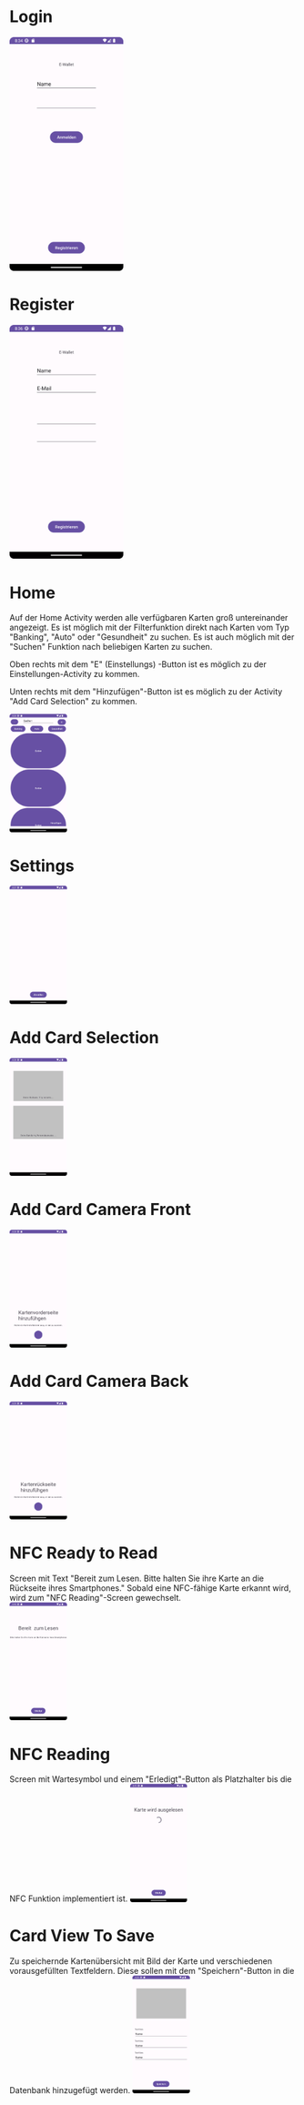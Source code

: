 # Login
<img src="./Screenshots/Anmelden.png" alt="Bildbeschreibung" style="width: 200px; height: auto;">


# Register
<img src="./Screenshots/Registrieren.png" alt="Bildbeschreibung" style="width: 200px; height: auto;">


# Home

Auf der Home Activity werden alle verfügbaren Karten groß untereinander angezeigt.
Es ist möglich mit der Filterfunktion direkt nach Karten vom Typ "Banking", "Auto" oder "Gesundheit" zu suchen. Es ist auch möglich mit der "Suchen" Funktion nach beliebigen Karten zu suchen.

Oben rechts mit dem "E" (Einstellungs) -Button ist es möglich zu der Einstellungen-Activity zu kommen.

Unten rechts mit dem "Hinzufügen"-Button ist es möglich zu der Activity "Add Card Selection" zu kommen.


<img src="./Screenshots/Home.png" alt="Bildbeschreibung" style="width: 20%; height: 20%;">


# Settings
<img src="./Screenshots/Settings.png" alt="Bildbeschreibung" style="width: 20%; height: 20%;">


# Add Card Selection
<img src="./Screenshots/addCardSelection.png" alt="Bildbeschreibung" style="width: 20%; height: 20%;">


# Add Card Camera Front
<img src="./Screenshots/addCardCamera.png" alt="Bildbeschreibung" style="width: 20%; height: 20%;">


# Add Card Camera Back
<img src="./Screenshots/addCardCameraBack.png" alt="Bildbeschreibung" style="width: 20%; height: 20%;">


# NFC Ready to Read
Screen mit Text "Bereit zum Lesen. Bitte halten Sie ihre Karte an die Rückseite ihres Smartphones." Sobald eine NFC-fähige Karte erkannt wird, wird zum "NFC Reading"-Screen gewechselt.  
<img src="./Screenshots/nfcReadyToRead.png" alt="Bildbeschreibung" style="width: 20%; height: 20%;">


# NFC Reading
Screen mit Wartesymbol und einem "Erledigt"-Button als Platzhalter bis die NFC Funktion implementiert ist.
<img src="./Screenshots/nfcReading.png" alt="Bildbeschreibung" style="width: 20%; height: 20%;">


# Card View To Save
Zu speichernde Kartenübersicht mit Bild der Karte und verschiedenen vorausgefüllten Textfeldern. Diese sollen mit dem "Speichern"-Button in die Datenbank hinzugefügt werden.
<img src="./Screenshots/cardViewToSave.png" alt="Bildbeschreibung" style="width: 20%; height: 20%;">

